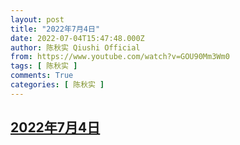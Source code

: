 ```yaml
---
layout: post
title: "2022年7月4日"
date: 2022-07-04T15:47:48.000Z
author: 陈秋实 Qiushi Official
from: https://www.youtube.com/watch?v=GOU90Mm3Wm0
tags: [ 陈秋实 ]
comments: True
categories: [ 陈秋实 ]
---
```

<!--1656949668000-->
[2022年7月4日](https://www.youtube.com/watch?v=GOU90Mm3Wm0)
------

<div>

</div>
